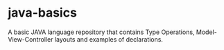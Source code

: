 # java-basics
A basic JAVA language repository that contains Type Operations, Model-View-Controller layouts and examples of declarations.
